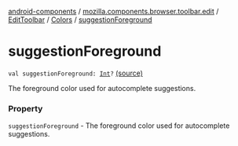 [android-components](../../../index.md) / [mozilla.components.browser.toolbar.edit](../../index.md) / [EditToolbar](../index.md) / [Colors](index.md) / [suggestionForeground](./suggestion-foreground.md)

# suggestionForeground

`val suggestionForeground: `[`Int`](https://kotlinlang.org/api/latest/jvm/stdlib/kotlin/-int/index.html)`?` [(source)](https://github.com/mozilla-mobile/android-components/blob/master/components/browser/toolbar/src/main/java/mozilla/components/browser/toolbar/edit/EditToolbar.kt#L74)

The foreground color used for autocomplete suggestions.

### Property

`suggestionForeground` - The foreground color used for autocomplete suggestions.